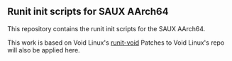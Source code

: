 ## Runit init scripts for SAUX AArch64

This repository contains the runit init scripts for the SAUX AArch64.

This work is based on Void Linux's
[runit-void](https://github.com/void-linux/void-runit/)
Patches to Void Linux's repo will also be applied here.
